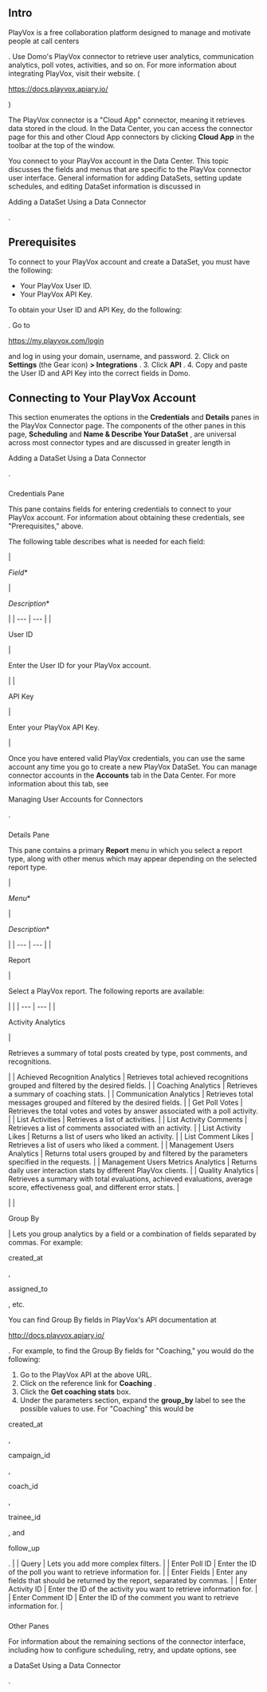 

Intro
-------

PlayVox is a free collaboration platform designed to manage and motivate people at call centers

. Use Domo's PlayVox connector to retrieve user analytics, communication analytics, poll votes, activities, and so on. For more information about integrating PlayVox, visit their website. (

https://docs.playvox.apiary.io/

)

The PlayVox connector is a "Cloud App" connector, meaning it retrieves data stored in the cloud. In the Data Center, you can access the connector page for this and other Cloud App connectors by clicking
 **Cloud App**
 in the toolbar at the top of the window.

You connect to your PlayVox account in the Data Center. This topic discusses the fields and menus that are specific to the PlayVox connector user interface. General information for adding DataSets, setting update schedules, and editing DataSet information is discussed in

Adding a DataSet Using a Data Connector

.


 Prerequisites
----------------


 To connect to your PlayVox account and create a DataSet, you must have the following:


* Your PlayVox User ID.
* Your PlayVox API Key.

To obtain your User ID and API Key, do the following:

. Go to

https://my.playvox.com/login

and log in using your domain, username, and password.
2. Click on
 **Settings**
 (the Gear icon)
 **> Integrations**
 .
3. Click
 **API**
 .
4. Copy and paste the User ID and API Key into the correct fields in Domo.


 Connecting to Your PlayVox Account
-------------------------------------


 This section enumerates the options in the
 **Credentials**
 and
 **Details**
 panes in the PlayVox Connector page. The components of the other panes in this page,
 **Scheduling**
 and
 **Name & Describe Your DataSet**
 , are universal across most connector types and are discussed in greater length in

Adding a DataSet Using a Data Connector

.


###

Credentials Pane


 This pane contains fields for entering credentials to connect to your PlayVox account. For information about obtaining these credentials, see "Prerequisites," above.


 The following table describes what is needed for each field:


|

*Field**

|

*Description**

|
| --- | --- |
|

User ID

|

Enter the User ID for your PlayVox account.

|
|

API Key

|

Enter your PlayVox API Key.

|


 Once you have entered valid PlayVox credentials, you can use the same account any time you go to create a new PlayVox DataSet. You can manage connector accounts in the
 **Accounts**
 tab in the Data Center. For more information about this tab, see

Managing User Accounts for Connectors

.


###

Details Pane


 This pane contains a primary
 **Report**
 menu in which you select a report type, along with other menus which may appear depending on the selected report type.


|

*Menu**

|

*Description**

|
| --- | --- |
|

Report

|

Select a PlayVox report. The following reports are available:

  |  |
| --- | --- |
|

Activity Analytics

|

Retrieves a summary of total posts created by type, post comments, and recognitions.

|
|
 Achieved Recognition Analytics
  |
 Retrieves total achieved recognitions grouped and filtered by the desired fields.
  |
|
 Coaching Analytics
  |
 Retrieves a summary of coaching stats.
  |
|
 Communication Analytics
  |
 Retrieves total messages grouped and filtered by the desired fields.
  |
|
 Get Poll Votes
  |
 Retrieves the total votes and votes by answer associated with a poll activity.
  |
|
 List Activities
  |
 Retrieves a list of activities.
  |
|
 List Activity Comments
  |
 Retrieves a list of comments associated with an activity.
  |
|
 List Activity Likes
  |
 Returns a list of users who liked an activity.
  |
|
 List Comment Likes
  |
 Retrieves a list of users who liked a comment.
  |
|
 Management Users Analytics
  |
 Returns total users grouped by and filtered by the parameters specified in the requests.
  |
|
 Management Users Metrics Analytics
  |
 Returns daily user interaction stats by different PlayVox clients.
  |
|
 Quality Analytics
  |
 Retrieves a summary with total evaluations, achieved evaluations, average score, effectiveness goal, and different error stats.
  |


 |
|

Group By

|
 Lets you group analytics by a field or a combination of fields separated by commas. For example:

created\_at

,

assigned\_to

, etc.


 You can find Group By fields in PlayVox's API documentation at

http://docs.playvox.apiary.io/

. For example, to find the Group By fields for "Coaching," you would do the following:
 1. Go to the PlayVox API at the above URL.
2. Click on the reference link for
 **Coaching**
 .
3. Click the
 **Get coaching stats**
 box.
4. Under the parameters section, expand the
 **group\_by**
 label to see the possible values to use. For "Coaching" this would be

created\_at

,

campaign\_id

,

coach\_id

,

trainee\_id

, and

follow\_up

.
 |
|
 Query
  |
 Lets you add more complex filters.
  |
|
 Enter Poll ID
  |
 Enter the ID of the poll you want to retrieve information for.
  |
|
 Enter Fields
  |
 Enter any fields that should be returned by the report, separated by commas.
  |
|
 Enter Activity ID
  |
 Enter the ID of the activity you want to retrieve information for.
  |
|
 Enter Comment ID
  |
 Enter the ID of the comment you want to retrieve information for.
  |


###
 Other Panes

For information about the remaining sections of the connector interface, including how to configure scheduling, retry, and update options, see

a DataSet Using a Data Connector

.

